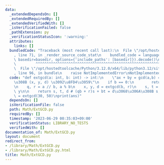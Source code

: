 ```yaml
---
data:
  _extendedDependsOn: []
  _extendedRequiredBy: []
  _extendedVerifiedWith: []
  _isVerificationFailed: false
  _pathExtension: py
  _verificationStatusIcon: ':warning:'
  attributes:
    links: []
  bundledCode: "Traceback (most recent call last):\n  File \"/opt/hostedtoolcache/Python/3.12.0/x64/lib/python3.12/site-packages/onlinejudge_verify/documentation/build.py\"\
    , line 71, in _render_source_code_stat\n    bundled_code = language.bundle(stat.path,\
    \ basedir=basedir, options={'include_paths': [basedir]}).decode()\n          \
    \         ^^^^^^^^^^^^^^^^^^^^^^^^^^^^^^^^^^^^^^^^^^^^^^^^^^^^^^^^^^^^^^^^^^^^^^^^^^^^^^^^^\n\
    \  File \"/opt/hostedtoolcache/Python/3.12.0/x64/lib/python3.12/site-packages/onlinejudge_verify/languages/python.py\"\
    , line 96, in bundle\n    raise NotImplementedError\nNotImplementedError\n"
  code: "def extgcd(a: int, b: int) -> int:\n    \"ax + by = gcd(a,b) = d \u3068\u306A\
    \u308B (x, y, d) \u3092\u8FD4\u3059\"\n    if b == 0:\n        return (1, 0, a)\n\
    \n    q, r = a // b, a % b\n    x, y, d = extgcd(b, r)\n    s, t = y, x - q *\
    \ y\n\n    return s, t, d # (qb + r)s + bt = d\u3068\u306A\u308B s, t, d\n\nans\
    \ = extgcd(30, 50)\nprint(ans)"
  dependsOn: []
  isVerificationFile: false
  path: Math/ExtGCD.py
  requiredBy: []
  timestamp: '2023-06-29 00:35:03+09:00'
  verificationStatus: LIBRARY_NO_TESTS
  verifiedWith: []
documentation_of: Math/ExtGCD.py
layout: document
redirect_from:
- /library/Math/ExtGCD.py
- /library/Math/ExtGCD.py.html
title: Math/ExtGCD.py
---
```


